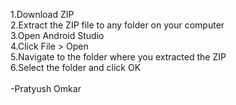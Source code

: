 1.Download ZIP <br>
2.Extract the ZIP file to any folder on your computer<br>
3.Open Android Studio<br>
4.Click File > Open<br>
5.Navigate to the folder where you extracted the ZIP<br>
6.Select the folder and click OK <br><br>
-Pratyush Omkar
